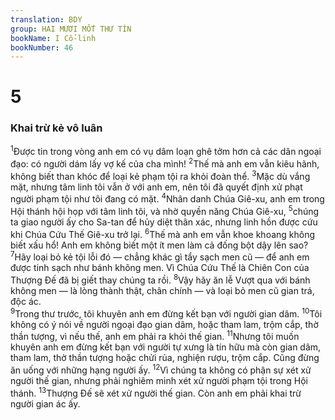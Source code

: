 ```yaml
---
translation: BDY
group: HAI MƯƠI MỐT THƯ TÍN
bookName: I Cổ-linh 
bookNumber: 46
---
```


<div class="title"><h1>5</h1><h3>Khai trừ kẻ vô luân</h3></div>
<span class="verse 1co_5_1"><sup>1</sup>Được tin trong vòng anh em có vụ dâm loạn ghê tởm hơn cả các dân ngoại đạo: có người dám lấy vợ kế của cha mình! </span>
<span class="verse 1co_5_2"><sup>2</sup>Thế mà anh em vẫn kiêu hãnh, không biết than khóc để loại kẻ phạm tội ra khỏi đoàn thể. </span>
<span class="verse 1co_5_3"><sup>3</sup>Mặc dù vắng mặt, nhưng tâm linh tôi vẫn ở với anh em, nên tôi đã quyết định xử phạt người phạm tội như tôi đang có mặt. </span>
<span class="verse 1co_5_4"><sup>4</sup>Nhân danh Chúa Giê-xu, anh em trong Hội thánh hội họp với tâm linh tôi, và nhờ quyền năng Chúa Giê-xu, </span>
<span class="verse 1co_5_5"><sup>5</sup>chúng ta giao người ấy cho Sa-tan để hủy diệt thân xác, nhưng linh hồn được cứu khi Chúa Cứu Thế Giê-xu trở lại. </span>
<span class="verse 1co_5_6"><sup>6</sup>Thế mà anh em vẫn khoe khoang không biết xấu hổ! Anh em không biết một ít men làm cả đống bột dậy lên sao? </span>
<span class="verse 1co_5_7"><sup>7</sup>Hãy loại bỏ kẻ tội lỗi đó — chẳng khác gì tẩy sạch men cũ — để anh em được tinh sạch như bánh không men. Vì Chúa Cứu Thế là Chiên Con của Thượng Đế đã bị giết thay chúng ta rồi. </span>
<span class="verse 1co_5_8"><sup>8</sup>Vậy hãy ăn lễ Vượt qua với bánh không men — là lòng thành thật, chân chính — và loại bỏ men cũ gian trá, độc ác.<br/></span>
<span class="verse 1co_5_9"><sup>9</sup>Trong thư trước, tôi khuyên anh em đừng kết bạn với người gian dâm. </span>
<span class="verse 1co_5_10"><sup>10</sup>Tôi không có ý nói về người ngoại đạo gian dâm, hoặc tham lam, trộm cắp, thờ thần tượng, vì nếu thế, anh em phải ra khỏi thế gian. </span>
<span class="verse 1co_5_11"><sup>11</sup>Nhưng tôi muốn khuyên anh em đừng kết bạn với người tự xưng là tín hữu mà còn gian dâm, tham lam, thờ thần tượng hoặc chửi rủa, nghiện rượu, trộm cắp. Cũng đừng ăn uống với những hạng người ấy. </span>
<span class="verse 1co_5_12"><sup>12</sup>Vì chúng ta không có phận sự xét xử người thế gian, nhưng phải nghiêm minh xét xử người phạm tội trong Hội thánh. </span>
<span class="verse 1co_5_13"><sup>13</sup>Thượng Đế sẽ xét xử người thế gian. Còn anh em phải khai trừ người gian ác ấy.</span>
